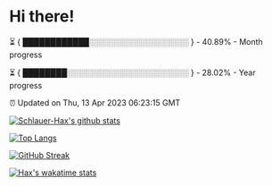 # Hi there!

⏳ { ████████████░░░░░░░░░░░░░░░░░░ } - 40.89% - Month progress

⏳ { ████████░░░░░░░░░░░░░░░░░░░░░░ } - 28.02% - Year progress

⏰ Updated on Thu, 13 Apr 2023 06:23:15 GMT


[![Schlauer-Hax's github stats](https://github-readme-stats.vercel.app/api?username=Schlauer-Hax&show_icons=true&theme=dark&count_private=true)](https://github.com/Schlauer-Hax)


[![Top Langs](https://github-readme-stats.vercel.app/api/top-langs/?username=Schlauer-Hax&layout=compact&theme=dark)](https://github.com/Schlauer-Hax?tab=repositories)

[![GitHub Streak](https://streak-stats.demolab.com?user=Schlauer-Hax&theme=dark)](https://git.io/streak-stats)

[![Hax's wakatime stats](https://github-readme-stats.vercel.app/api/wakatime?username=Hax&theme=dark)](https://wakatime.com/@Hax)

